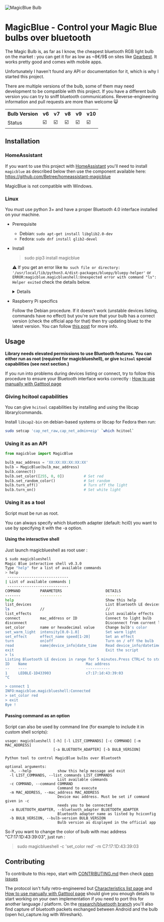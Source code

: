 ![MagicBlue Bulb](https://lut.im/xpaCaUNTaU/k6WRbc71KMMSFIln.jpg)

# MagicBlue - Control your Magic Blue bulbs over bluetooth

The Magic Bulb is, as far as I know, the cheapest bluetooth RGB light bulb
on the market : you can get it for as low as ~8€/9$ on sites like
[Gearbest](http://www.gearbest.com/smart-light-bulb/pp_230349.html).
It works pretty good and comes with mobile apps.

Unfortunately I haven't found any API or documentation for it, which is
why I started this project.


There are multiple versions of the bulb, some of them may need development
to be compatible with this project. If you have a different bulb version
you can try to sniff bluetooth communications. Reverse-engineering
information and pull requests are more than welcome 😺

<table>
  <tr>
    <th>Bulb Version<br></th>
    <th>v6</th>
    <th>v7</th>
    <th>v8</th>
    <th>v9</th>
    <th>v10</th>
  </tr>
  <tr>
    <td>Status</td>
    <td>☑️</td>
    <td>☑️</td>
    <td>☑️<br></td>
    <td>☑️</td>
    <td>☑️</td>
  </tr>
</table>

## Installation
### HomeAssistant
If you want to use this project with [HomeAssistant](https://home-assistant.io/)
you'll need to install `magicblue` as described below then use the
component available here: https://github.com/Betree/homeassistant-magicblue

MagicBlue is not compatible with Windows.

### Linux
You must use python 3+ and have a proper Bluetooth 4.0 interface
installed on your machine.

* Prerequisite

  - Debian: `sudo apt-get install libglib2.0-dev`
  - Fedora: `sudo dnf install glib2-devel`

* Install

    > sudo pip3 install magicblue

    ⚠️ If you get an error like
    `No such file or directory: '/usr/local/lib/python3.4/dist-packages/bluepy/bluepy-helper'`
    or
    `ERROR:magicblue.magicblueshell:Unexpected error with command "ls": Helper exited`
    check the details below.
    <details>
        This is a known bug in bluepy that sometimes doesn't get compiled
        when installed from Pypi.
        You can fix it by compiling the helper yourself :
        Go to the lib folder (usually `/usr/local/lib/python3.5/dist-packages/bluepy-1.1.2-py3.5.egg/bluepy/`
        but could be different, especially if you're using a virtual env) and
        run `sudo make` (`make` should be enought for a virtual env).
        More info: https://github.com/IanHarvey/bluepy/issues/158
    </details>

* Raspberry Pi specifics

    Follow the Debian procedure. If it doesn't work (unstable devices listing,
    commands have no effect) but you're sure that your bulb has a correct
    version (check the official app for that) then try updating bluez to the
    latest version. You can follow [this post](https://community.home-assistant.io/t/xiaomi-mi-plants-monitor-flower/3388/135)
    for more info.

## Usage

**Library needs elevated permissions to use Bluetooth features. You can either run as root (required for magicblueshell), or give `hcitool` special capabilities (see next section.)**

If you run into problems during devices listing or connect, try to follow this procedure to ensure your Bluetooth interface works correctly : [How to use manually with Gatttool page](https://github.com/Betree/pyMagicBlue/wiki/How-to-use-manually-with-Gatttool)

### Giving hcitool capabilities

You can give `hcitool` capabilities by installing and using the libcap library/commands.

Install `libcap2-bin` on debian-based systems or libcap for Fedora then run:

```bash
sudo setcap 'cap_net_raw,cap_net_admin+eip' `which hcitool`
```

### Using it as an API

```python
from magicblue import MagicBlue

bulb_mac_address = 'XX:XX:XX:XX:XX:XX'
bulb = MagicBlue(bulb_mac_address)
bulb.connect()
bulb.set_color([255, 0, 0])         # Set red
bulb.set_random_color()             # Set random
bulb.turn_off()                     # Turn off the light
bulb.turn_on()                      # Set white light
```

### Using it as a tool
Script must be run as root.

You can always specify which bluetooth adapter (default: hci0) you want to use by specifying it with the -a option.

#### Using the interactive shell
Just launch magicblueshell as root user :

```bash
$ sudo magicblueshell
Magic Blue interactive shell v0.3.0
Type "help" for a list of available commands
> help
 ----------------------------
| List of available commands |
 ----------------------------
COMMAND         PARAMETERS                    DETAILS
-------         ----------                    -------
help                                          Show this help
list_devices                                  List Bluetooth LE devices in range
ls              //                            //
list_effects                                  List available effects
connect         mac_address or ID             Connect to light bulb
disconnect                                    Disconnect from current light bulb
set_color       name or hexadecimal value     Change bulb's color
set_warm_light  intensity[0.0-1.0]            Set warm light
set_effect      effect_name speed[1-20]       Set an effect
turn            on|off                        Turn on / off the bulb
read            name|device_info|date_time    Read device_info/datetime from the bulb
exit                                          Exit the script
> ls
Listing Bluetooth LE devices in range for 5 minutes.Press CTRL+C to stop searching.
ID    Name                           Mac address 
--    ----                           ----------- 
1     LEDBLE-1D433903                c7:17:1d:43:39:03
^C

> connect 1
INFO:magicblue.magicblueshell:Connected
> set_color red
> exit
Bye !
```

#### Passing command as an option
Script can also be used by command line (for example to include it in custom shell scripts):

```
usage: magicblueshell [-h] [-l LIST_COMMANDS] [-c COMMAND] [-m MAC_ADDRESS]
                      [-a BLUETOOTH_ADAPTER] [-b BULB_VERSION]

Python tool to control MagicBlue bulbs over Bluetooth

optional arguments:
  -h, --help            show this help message and exit
  -l LIST_COMMANDS, --list_commands LIST_COMMANDS
                        List available commands
  -c COMMAND, --command COMMAND
                        Command to execute
  -m MAC_ADDRESS, --mac_address MAC_ADDRESS
                        Device mac address. Must be set if command given in -c
                        needs you to be connected
  -a BLUETOOTH_ADAPTER, --bluetooth_adapter BLUETOOTH_ADAPTER
                        Bluetooth adapter name as listed by hciconfig
  -b BULB_VERSION, --bulb-version BULB_VERSION
                        Bulb version as displayed in the official app

```
                     
So if you want to change the color of bulb with mac address "C7:17:1D:43:39:03", just run :
    
> sudo magicblueshell -c 'set_color red' -m C7:17:1D:43:39:03


## Contributing

To contribute to this repo, start with [CONTRIBUTING.md](https://github.com/Betree/magicblue/blob/staging/CONTRIBUTING.md)
then check [open issues](https://github.com/Betree/magicblue/issues)

The protocol isn't fully retro-engineered but
[Characteristics list page](https://github.com/Betree/pyMagicBlue/wiki/Characteristics-list) and
[How to use manually with Gatttool page](https://github.com/Betree/pyMagicBlue/wiki/How-to-use-manually-with-Gatttool)
should give you enough details to start working on your own implementation if you need to port this for another
language / platform.
On the [research/bluetooth branch](https://github.com/Betree/pyMagicBlue/tree/research/bluetooth) you'll also find capture of bluetooth packets exchanged between Android and the bulb (open hci_capture.log with Wireshark).

